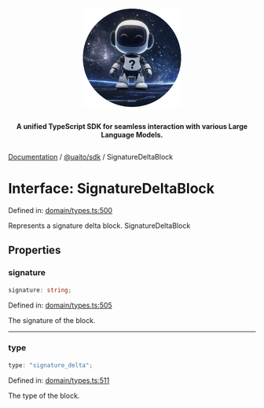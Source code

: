 <div style="display:flex; flex-direction:column; align-items:center;">
<p align="center">
  <img src="../UAITO.png" alt="UAITO Logo" width="200"/>
</p>

<p align="center">
  <strong>A unified TypeScript SDK for seamless interaction with various Large Language Models.</strong>
</p>
</div>

[Documentation](README.md) / [@uaito/sdk](@uaito.sdk.md) / SignatureDeltaBlock

# Interface: SignatureDeltaBlock

Defined in: [domain/types.ts:500](https://github.com/elribonazo/uaito/blob/77ba71ff7452f786e3eb8e2873fb9ad3985a274e/packages/sdk/src/domain/types.ts#L500)

Represents a signature delta block.
 SignatureDeltaBlock

## Properties

### signature

```ts
signature: string;
```

Defined in: [domain/types.ts:505](https://github.com/elribonazo/uaito/blob/77ba71ff7452f786e3eb8e2873fb9ad3985a274e/packages/sdk/src/domain/types.ts#L505)

The signature of the block.

***

### type

```ts
type: "signature_delta";
```

Defined in: [domain/types.ts:511](https://github.com/elribonazo/uaito/blob/77ba71ff7452f786e3eb8e2873fb9ad3985a274e/packages/sdk/src/domain/types.ts#L511)

The type of the block.
